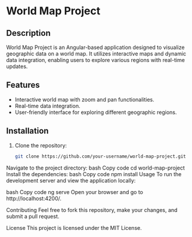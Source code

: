 # World Map Project

## Description
World Map Project is an Angular-based application designed to visualize geographic data on a world map. It utilizes interactive maps and dynamic data integration, enabling users to explore various regions with real-time updates.

## Features
- Interactive world map with zoom and pan functionalities.
- Real-time data integration.
- User-friendly interface for exploring different geographic regions.

## Installation
1. Clone the repository:
   ```bash
   git clone https://github.com/your-username/world-map-project.git
Navigate to the project directory:
bash
Copy code
cd world-map-project
Install the dependencies:
bash
Copy code
npm install
Usage
To run the development server and view the application locally:

bash
Copy code
ng serve
Open your browser and go to http://localhost:4200/.

Contributing
Feel free to fork this repository, make your changes, and submit a pull request.

License
This project is licensed under the MIT License.

